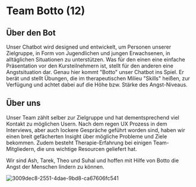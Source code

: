 # Team Botto (12)

## Über den Bot

Unser Chatbot wird designed und entwickelt, um Personen unserer Zielgruppe, in Form von Jugendlichen und jungen Erwachsenen, in alltäglichen Situationen zu unterstützen. Was für den einen eine einfache Präsentation vor den Kursteilnehmern ist, stellt für den anderen eine Angstsituation dar. 
Genau hier kommt "Botto" unser Chatbot ins Spiel. Er berät und stellt Übungen, die im therapeutischen Milieu "Skills" heißen, zur Verfügung und achtet dabei auf die Höhe bzw. Stärke des Angst-Niveaus. 

## Über uns

Unser Team zählt selber zur Zielgruppe und hat dementsprechend viel Kontakt zu möglichen Usern. Nach dem regen UX Prozess in dem Interviews, aber auch lockere Gespräche geführt worden sind, haben wir einen breit gefächerten Insight über mögliche Probleme und Ziele bekommen.
Zudem besteht Therapie-Erfahrung bei einigen Team-Mitgliedern, die uns wichtige Resourcen geliefert hat. 

Wir sind Ash, Tarek, Theo und Suhal und hoffen mit Hilfe von Botto die Angst der Menschen lindern zu können. 

![3009dec8-2551-4dae-9bd8-ca67606fc541](https://user-images.githubusercontent.com/117979602/203177014-3c0221f5-26bc-4f6e-9104-e76dfa6da93e.JPG)
